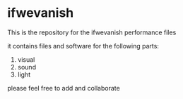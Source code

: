# ifwevanish

This is the repository for the ifwevanish performance files

it contains files and software for the following parts:
1. visual
2. sound
3. light

please feel free to add and collaborate